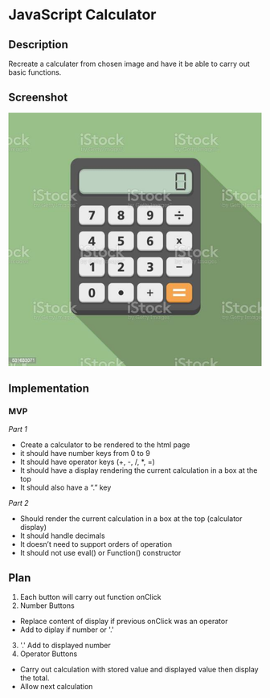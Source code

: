# JavaScript Calculator

## Description

Recreate a calculater from chosen image and have it be able to carry out basic functions.

## Screenshot

![image](.\images\istockphoto-531633071-612x612.jpg)

## Implementation

### MVP

_Part 1_

-   Create a calculator to be rendered to the html page
-   it should have number keys from 0 to 9
-   It should have operator keys (+, -, /, \*, =)
-   It should have a display rendering the current calculation in a box at the top
-   It should also have a “.” key

_Part 2_

-   Should render the current calculation in a box at the top (calculator display)
-   It should handle decimals
-   It doesn’t need to support orders of operation
-   It should not use eval() or Function() constructor

## Plan

1. Each button will carry out function onClick
2. Number Buttons

-   Replace content of display if previous onClick was an operator
-   Add to diplay if number or '.'

3. '.' Add to displayed number
4. Operator Buttons

-   Carry out calculation with stored value and displayed value then display the total.
-   Allow next calculation
